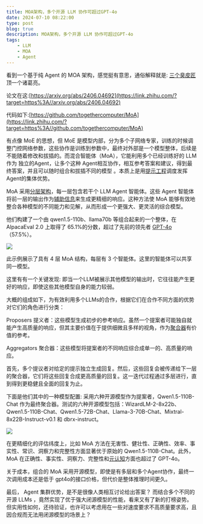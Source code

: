 ```yaml
---
title: MOA架构，多个开源 LLM 协作可超过GPT-4o
date: 2024-07-10 08:22:00
type: post
blog: true
description: MOA架构，多个开源 LLM 协作可超过GPT-4o
tags:
    - LLM
    - MOA
    - Agent
---
```


看到一个基于纯 Agent 的 MOA 架构，感觉挺有意思，通俗解释就是: [三个臭皮匠](https://zhida.zhihu.com/search?q=%E4%B8%89%E4%B8%AA%E8%87%AD%E7%9A%AE%E5%8C%A0&zhida_source=entity&is_preview=1)顶一个诸葛亮。

论文在这:[https://arxiv.org/abs/2406.04692](https://link.zhihu.com/?target=https%3A//arxiv.org/abs/2406.04692)

代码如下:[https://github.com/togethercomputer/MoA](https://link.zhihu.com/?target=https%3A//github.com/togethercomputer/MoA)

有点像 MoE 的思想，但 MoE 是模型内部，分为多个子网络专家，训练的时候调整门控网络参数，这些协作是训练到参数中，最终对外部是一个模型整体，后续是不能随着修改和拔插的。而混合智能体（MoA），它能利用多个已经训练好的 LLM 作为 独立的Agent，让多个这种 Agent相互协作，相互参考答案和建议，得到最终答案，并且可以随时组合和拔插不同的模型 。本质上是用[提示工程](https://zhida.zhihu.com/search?q=%E6%8F%90%E7%A4%BA%E5%B7%A5%E7%A8%8B&zhida_source=entity&is_preview=1)调度发挥 Agent的集体优势。

MoA 采用[分层架构](https://zhida.zhihu.com/search?q=%E5%88%86%E5%B1%82%E6%9E%B6%E6%9E%84&zhida_source=entity&is_preview=1)，每一层包含若干个 LLM Agent 智能体。这些 Agent 智能体将前一层的输出作为[辅助信息](https://zhida.zhihu.com/search?q=%E8%BE%85%E5%8A%A9%E4%BF%A1%E6%81%AF&zhida_source=entity&is_preview=1)来生成更精细的响应。这种方法使 MoA 能够有效地整合各种模型的不同能力和见解，从而形成一个更强大、更灵活的综合模型。

他们构建了一个由 qwen1.5-110b、llama70b 等组合起来的一个整体，在 AlpacaEval 2.0 上取得了 65.1%的分数，超过了先前的领先者 [GPT-4o](https://zhida.zhihu.com/search?q=GPT-4o&zhida_source=entity&is_preview=1)（57.5%）。

  

![](https://picx.zhimg.com/80/v2-34eccd4c16e38f40dce574a805fb08e5_720w.webp)

此示例展示了具有 4 层 MoA 结构，每层有 3 个智能体。这里的智能体可以共享同一模型。

  

  

这里有有一个关键发现: 即当一个LLM被展示其他模型的输出时，它往往能产生更好的响应，即使这些其他模型自身的能力较弱。

  
大概的组成如下，为有效利用多个LLMs的合作，根据它们在合作不同方面的优势对它们的角色进行分类：

Proposers 提义者：这些模型生成初步的参考响应。虽然一个提案者可能独自就能产生高质量的响应，但其主要价值在于提供细微且多样的视角，作为[聚合器](https://zhida.zhihu.com/search?q=%E8%81%9A%E5%90%88%E5%99%A8&zhida_source=entity&is_preview=1)有价值的参考。

Aggregators 聚合器：这些模型将提案者的不同响应综合成单一的、高质量的响应。

首先，多个提议者对给定的提示独立生成回复。然后，这些回复会被传递给下一层的聚合器，它们将这些回复合成更高质量的回复。这一迭代过程通过多层进行，直到得到更稳健且全面的回复为止。

下面是他们其中的一种模型配置: 采用六种开源模型作为提案者，Qwen1.5-110B-Chat 作为最终聚合器。测试的六种开源模型包括：WizardLM-2-8x22b、Qwen1.5-110B-Chat、Qwen1.5-72B-Chat、Llama-3-70B-Chat、Mixtral-8x22B-Instruct-v0.1 和 dbrx-instruct。

  

![](https://pic2.zhimg.com/80/v2-e8ba7d9ee64da432369ca3076dde7541_720w.webp)

在更精细化的评估纬度上，比如 MoA 方法在无害性、健壮性、正确性、效率、事实性、常识、洞察力和完整性方面显著优于原始的 Qwen1.5-110B-Chat。此外，MoA 在正确性、事实性、洞察力、完整性和[元认知](https://zhida.zhihu.com/search?q=%E5%85%83%E8%AE%A4%E7%9F%A5&zhida_source=entity&is_preview=1)方面也超过了 GPT-4o。

关于成本，组合的 MoA 采用开源模型，即使是有多层和多个Agent协作，最终一次调用成本还是低于 gpt4o的接口价格，但代价是整体推理时间更久。

最后， Agent 集群优势，是不是很像人类相互讨论给出答案？ 而结合多个不同的开源 LLMs ，竟然实现了优于强大闭源模型的性能，看来又有了新的打榜姿势。但实用性如何，还待验证，也许可以考虑用在一些对速度要求不高质量要求高，且因合规而无法用闭源模型的场景上？